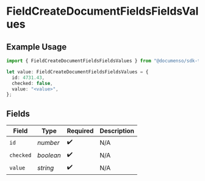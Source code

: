 # FieldCreateDocumentFieldsFieldsValues

## Example Usage

```typescript
import { FieldCreateDocumentFieldsFieldsValues } from "@documenso/sdk-typescript/models/operations";

let value: FieldCreateDocumentFieldsFieldsValues = {
  id: 4731.43,
  checked: false,
  value: "<value>",
};
```

## Fields

| Field              | Type               | Required           | Description        |
| ------------------ | ------------------ | ------------------ | ------------------ |
| `id`               | *number*           | :heavy_check_mark: | N/A                |
| `checked`          | *boolean*          | :heavy_check_mark: | N/A                |
| `value`            | *string*           | :heavy_check_mark: | N/A                |